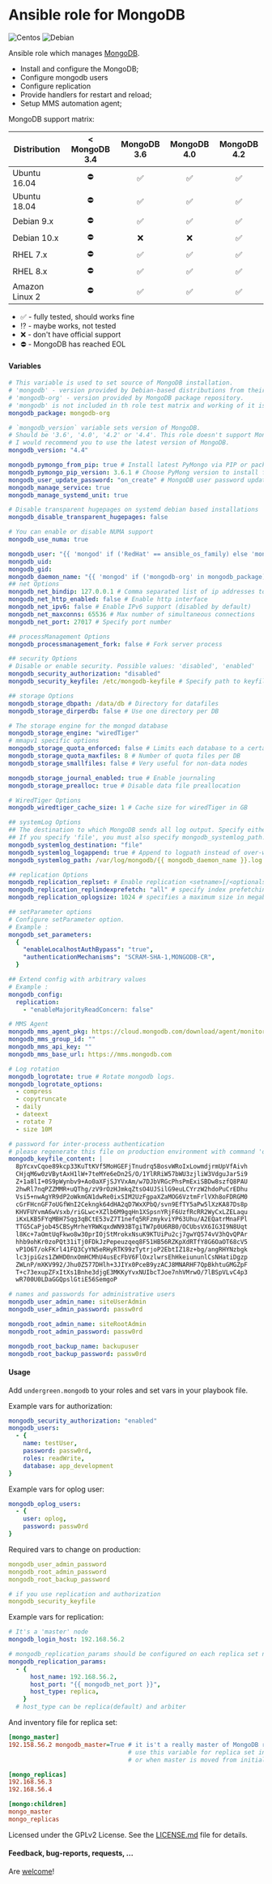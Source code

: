 # Ansible role for MongoDB 
![Centos](https://github.com/UnderGreen/ansible-role-mongodb/actions/workflows/centos.yml/badge.svg) ![Debian](https://github.com/UnderGreen/ansible-role-mongodb/actions/workflows/debian.yml/badge.svg)

Ansible role which manages [MongoDB](http://www.mongodb.org/).

- Install and configure the MongoDB;
- Configure mongodb users
- Configure replication
- Provide handlers for restart and reload;
- Setup MMS automation agent;

MongoDB support matrix:

| Distribution   | < MongoDB 3.4 |    MongoDB 3.6     |    MongoDB 4.0     |   MongoDB 4.2      |
| -------------- | :-----------: | :----------------: | :----------------: | :----------------: |
| Ubuntu 16.04   |  :no_entry:   | :white_check_mark: | :white_check_mark: | :white_check_mark: |
| Ubuntu 18.04   |  :no_entry:   | :white_check_mark: | :white_check_mark: | :white_check_mark: |
| Debian 9.x     |  :no_entry:   | :white_check_mark: | :white_check_mark: | :white_check_mark: |
| Debian 10.x    |  :no_entry:   |        :x:         |        :x:         | :white_check_mark: |
| RHEL 7.x       |  :no_entry:   | :white_check_mark: | :white_check_mark: | :white_check_mark: |
| RHEL 8.x       |  :no_entry:   | :white_check_mark: | :white_check_mark: | :white_check_mark: |
| Amazon Linux 2 |  :no_entry:   | :white_check_mark: | :white_check_mark: | :white_check_mark: |

- :white_check_mark: - fully tested, should works fine
- :interrobang: - maybe works, not tested
- :x: - don't have official support
- :no_entry: - MongoDB has reached EOL

#### Variables

```yaml
# This variable is used to set source of MongoDB installation.
# 'mongodb' - version provided by Debian-based distributions from their official package repositories.
# 'mongodb-org' - version provided by MongoDB package repository.
# 'mongodb' is not included in th role test matrix and working of it is not guarantied.
mongodb_package: mongodb-org

# `mongodb_version` variable sets version of MongoDB.
# Should be '3.6', '4.0', '4.2' or '4.4'. This role doesn't support MongoDB < 3.6.
# I would recommend you to use the latest version of MongoDB.
mongodb_version: "4.4"

mongodb_pymongo_from_pip: true # Install latest PyMongo via PIP or package manager
mongodb_pymongo_pip_version: 3.6.1 # Choose PyMong version to install from pip. If not set use latest
mongodb_user_update_password: "on_create" # MongoDB user password update default policy
mongodb_manage_service: true
mongodb_manage_systemd_unit: true

# Disable transparent hugepages on systemd debian based installations
mongodb_disable_transparent_hugepages: false

# You can enable or disable NUMA support
mongodb_use_numa: true

mongodb_user: "{{ 'mongod' if ('RedHat' == ansible_os_family) else 'mongodb' }}"
mongodb_uid:
mongodb_gid:
mongodb_daemon_name: "{{ 'mongod' if ('mongodb-org' in mongodb_package) else 'mongodb' }}"
## net Options
mongodb_net_bindip: 127.0.0.1 # Comma separated list of ip addresses to listen on
mongodb_net_http_enabled: false # Enable http interface
mongodb_net_ipv6: false # Enable IPv6 support (disabled by default)
mongodb_net_maxconns: 65536 # Max number of simultaneous connections
mongodb_net_port: 27017 # Specify port number

## processManagement Options
mongodb_processmanagement_fork: false # Fork server process

## security Options
# Disable or enable security. Possible values: 'disabled', 'enabled'
mongodb_security_authorization: "disabled"
mongodb_security_keyfile: /etc/mongodb-keyfile # Specify path to keyfile with password for inter-process authentication

## storage Options
mongodb_storage_dbpath: /data/db # Directory for datafiles
mongodb_storage_dirperdb: false # Use one directory per DB

# The storage engine for the mongod database
mongodb_storage_engine: "wiredTiger"
# mmapv1 specific options
mongodb_storage_quota_enforced: false # Limits each database to a certain number of files
mongodb_storage_quota_maxfiles: 8 # Number of quota files per DB
mongodb_storage_smallfiles: false # Very useful for non-data nodes

mongodb_storage_journal_enabled: true # Enable journaling
mongodb_storage_prealloc: true # Disable data file preallocation

# WiredTiger Options
mongodb_wiredtiger_cache_size: 1 # Cache size for wiredTiger in GB

## systemLog Options
## The destination to which MongoDB sends all log output. Specify either 'file' or 'syslog'.
## If you specify 'file', you must also specify mongodb_systemlog_path.
mongodb_systemlog_destination: "file"
mongodb_systemlog_logappend: true # Append to logpath instead of over-writing
mongodb_systemlog_path: /var/log/mongodb/{{ mongodb_daemon_name }}.log # Log file to send write to instead of stdout

## replication Options
mongodb_replication_replset: # Enable replication <setname>[/<optionalseedhostlist>]
mongodb_replication_replindexprefetch: "all" # specify index prefetching behavior (if secondary) [none|_id_only|all]
mongodb_replication_oplogsize: 1024 # specifies a maximum size in megabytes for the replication operation log

## setParameter options
# Configure setParameter option.
# Example :
mongodb_set_parameters:
  {
    "enableLocalhostAuthBypass": "true",
    "authenticationMechanisms": "SCRAM-SHA-1,MONGODB-CR",
  }

## Extend config with arbitrary values
# Example :
mongodb_config:
  replication:
    - "enableMajorityReadConcern: false"

# MMS Agent
mongodb_mms_agent_pkg: https://cloud.mongodb.com/download/agent/monitoring/mongodb-mms-monitoring-agent_7.2.0.488-1_amd64.ubuntu1604.deb
mongodb_mms_group_id: ""
mongodb_mms_api_key: ""
mongodb_mms_base_url: https://mms.mongodb.com

# Log rotation
mongodb_logrotate: true # Rotate mongodb logs.
mongodb_logrotate_options:
  - compress
  - copytruncate
  - daily
  - dateext
  - rotate 7
  - size 10M

# password for inter-process authentication
# please regenerate this file on production environment with command 'openssl rand -base64 741'
mongodb_keyfile_content: |
  8pYcxvCqoe89kcp33KuTtKVf5MoHGEFjTnudrq5BosvWRoIxLowmdjrmUpVfAivh
  CHjqM6w0zVBytAxH1lW+7teMYe6eDn2S/O/1YlRRiW57bWU3zjliW3VdguJar5i9
  Z+1a8lI+0S9pWynbv9+Ao0aXFjSJYVxAm/w7DJbVRGcPhsPmExiSBDw8szfQ8PAU
  2hwRl7nqPZZMMR+uQThg/zV9rOzHJmkqZtsO4UJSilG9euLCYrzW2hdoPuCrEDhu
  Vsi5+nwAgYR9dP2oWkmGN1dwRe0ixSIM2UzFgpaXZaMOG6VztmFrlVXh8oFDRGM0
  cGrFHcnGF7oUGfWnI2Cekngk64dHA2qD7WxXPbQ/svn9EfTY5aPw5lXzKA87Ds8p
  KHVFUYvmA6wVsxb/riGLwc+XZlb6M9gqHn1XSpsnYRjF6UzfRcRR2WyCxLZELaqu
  iKxLKB5FYqMBH7Sqg3qBCtE53vZ7T1nefq5RFzmykviYP63Uhu/A2EQatrMnaFPl
  TTG5CaPjob45CBSyMrheYRWKqxdWN93BTgiTW7p0U6RB0/OCUbsVX6IG3I9N8Uqt
  l8Kc+7aOmtUqFkwo8w30prIOjStMrokxNsuK9KTUiPu2cj7gwYQ574vV3hQvQPAr
  hhb9ohKr0zoPQt31iTj0FDkJzPepeuzqeq8F51HB56RZKpXdRTfY8G6OaOT68cV5
  vP1O6T/okFKrl41FQ3CyYN5eRHyRTK99zTytrjoP2EbtIZ18z+bg/angRHYNzbgk
  lc3jpiGzs1ZWHD0nxOmHCMhU4usEcFbV6FlOxzlwrsEhHkeiununlCsNHatiDgzp
  ZWLnP/mXKV992/Jhu0Z577DHlh+3JIYx0PceB9yzACJ8MNARHF7QpBkhtuGMGZpF
  T+c73exupZFxItXs1Bnhe3djgE3MKKyYvxNUIbcTJoe7nhVMrwO/7lBSpVLvC4p3
  wR700U0LDaGGQpslGtiE56SemgoP

# names and passwords for administrative users
mongodb_user_admin_name: siteUserAdmin
mongodb_user_admin_password: passw0rd

mongodb_root_admin_name: siteRootAdmin
mongodb_root_admin_password: passw0rd

mongodb_root_backup_name: backupuser
mongodb_root_backup_password: passw0rd
```

#### Usage

Add `undergreen.mongodb` to your roles and set vars in your playbook file.

Example vars for authorization:

```yaml
mongodb_security_authorization: "enabled"
mongodb_users:
  - {
    name: testUser,
    password: passw0rd,
    roles: readWrite,
    database: app_development
}
```

Example vars for oplog user:

```yaml
mongodb_oplog_users:
  - {
    user: oplog,
    password: passw0rd
}
```

Required vars to change on production:

```yaml
mongodb_user_admin_password
mongodb_root_admin_password
mongodb_root_backup_password

# if you use replication and authorization
mongodb_security_keyfile
```

Example vars for replication:

```yaml
# It's a 'master' node
mongodb_login_host: 192.168.56.2

# mongodb_replication_params should be configured on each replica set node
mongodb_replication_params:
  - {
      host_name: 192.168.56.2,
      host_port: "{{ mongodb_net_port }}",
      host_type: replica,
    }
  # host_type can be replica(default) and arbiter
```

And inventory file for replica set:

```ini
[mongo_master]
192.158.56.2 mongodb_master=True # it is't a really master of MongoDB replica set,
                                 # use this variable for replica set init only
								 # or when master is moved from initial master node

[mongo_replicas]
192.168.56.3
192.168.56.4

[mongo:children]
mongo_master
mongo_replicas
```

Licensed under the GPLv2 License. See the [LICENSE.md](LICENSE.md) file for details.

#### Feedback, bug-reports, requests, ...

Are [welcome](https://github.com/UnderGreen/ansible-role-mongodb/issues)!
